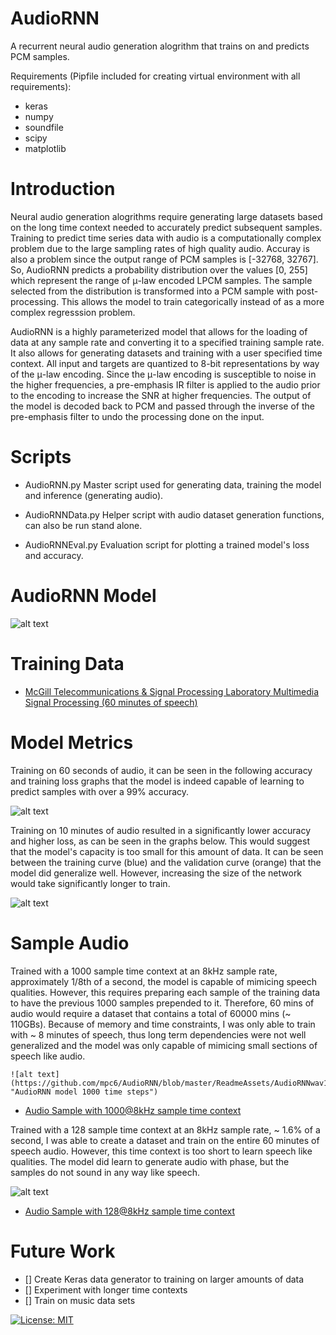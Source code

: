 # AudioRNN

  A recurrent neural audio generation alogrithm that trains on and predicts PCM samples.
  
  Requirements (Pipfile included for creating virtual environment with all requirements):

- keras
- numpy
- soundfile
- scipy
- matplotlib
    
# Introduction

<p> Neural audio generation alogrithms require generating large datasets based on the long time context needed to accurately predict subsequent samples. Training to predict time series data with audio is a computationally complex problem due to the large sampling rates of high quality audio. Accuray is also a problem since the output range of PCM samples is [-32768, 32767]. So, AudioRNN predicts a probability distribution over the values [0, 255] which represent the range of μ-law encoded LPCM samples. The sample selected from the distribution is transformed into a PCM sample with post-processing. This allows the model to train categorically instead of as a more complex regresssion problem. </p>
  
<p> AudioRNN is a highly parameterized model that allows for the loading of data at any sample rate and converting it to a specified training sample rate. It also allows for generating datasets and training with a user specified time context. All input and targets are quantized to 8-bit representations by way of the μ-law encoding. Since the μ-law encoding is susceptible to noise in the higher frequencies, a pre-emphasis IR filter is applied to the audio prior to the encoding to increase the SNR at higher frequencies. The output of the model is decoded back to PCM and passed through the inverse of the pre-emphasis filter to undo the processing done on the input. </p>
  
# Scripts
- AudioRNN.py
  Master script used for generating data, training the model and inference (generating audio).
  
- AudioRNNData.py
  Helper script with audio dataset generation functions, can also be run stand alone.

- AudioRNNEval.py
  Evaluation script for plotting a trained model's loss and accuracy.
  
# AudioRNN Model

![alt text](https://github.com/mpc6/AudioRNN/blob/master/GRU-AudioRNN.png "AudioRNN model")

# Training Data

 - [McGill Telecommunications & Signal Processing Laboratory
Multimedia Signal Processing (60 minutes of speech)](http://www-mmsp.ece.mcgill.ca/Documents/Data)

# Model Metrics

Training on 60 seconds of audio, it can be seen in the following accuracy and training loss graphs that the model is indeed capable of learning to predict samples with over a 99% accuracy.

![alt text](https://github.com/mpc6/AudioRNN/blob/master/ReadmeAssets/AudioRNN1min.png "AudioRNN model trained on 60 secs data")

Training on 10 minutes of audio resulted in a significantly lower accuracy and higher loss, as can be seen in the graphs below. This would suggest that the model's capacity is too small for this amount of data. It can be seen between the training curve (blue) and the validation curve (orange) that the model did generalize well. However, increasing the size of the network would take significantly longer to train.

![alt text](https://github.com/mpc6/AudioRNN/blob/master/ReadmeAssets/AudioRNN60mins.png "AudioRNN model trained on 60 mins data")

# Sample Audio 

  Trained with a 1000 sample time context at an 8kHz sample rate, approximately 1/8th of a second, the model is capable of mimicing speech qualities. However, this requires preparing each sample of the training data to have the previous 1000 samples prepended to it. Therefore, 60 mins of audio would require a dataset that contains a total of 60000 mins (~ 110GBs). Because of memory and time constraints, I was only able to train with ~ 8 minutes of speech, thus long term dependencies were not well generalized and the model was only capable of mimicing small sections of speech like audio.
  
    ![alt text](https://github.com/mpc6/AudioRNN/blob/master/ReadmeAssets/AudioRNNwav1000ts.png "AudioRNN model 1000 time steps")
  - [Audio Sample with 1000@8kHz sample time context](https://mpc6.github.io/AudioRNNDemo/output-1000ts.wav)
  
  Trained with a 128 sample time context at an 8kHz sample rate, ~ 1.6% of a second, I was able to create a dataset and train on the entire 60 minutes of speech audio. However, this time context is too short to learn speech like qualities. The model did learn to generate audio with phase, but the samples do not sound in any way like speech.
  
  ![alt text](https://github.com/mpc6/AudioRNN/blob/master/ReadmeAssets/AudioRNNwav128ts.png "AudioRNN model 128 time steps")
  - [Audio Sample with 128@8kHz sample time context](https://mpc6.github.io/AudioRNNDemo/output-128ts.wav)
  
# Future Work

- [] Create Keras data generator to training on larger amounts of data
- [] Experiment with longer time contexts
- [] Train on music data sets

[![License: MIT](https://img.shields.io/badge/License-MIT-yellow.svg)](https://opensource.org/licenses/MIT)
